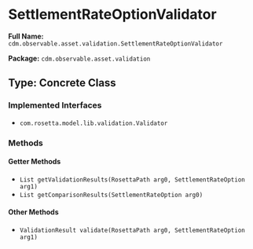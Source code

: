 # SettlementRateOptionValidator

**Full Name:** `cdm.observable.asset.validation.SettlementRateOptionValidator`

**Package:** `cdm.observable.asset.validation`

## Type: Concrete Class

### Implemented Interfaces

- `com.rosetta.model.lib.validation.Validator`

### Methods

#### Getter Methods

- `List getValidationResults(RosettaPath arg0, SettlementRateOption arg1)`
- `List getComparisonResults(SettlementRateOption arg0)`

#### Other Methods

- `ValidationResult validate(RosettaPath arg0, SettlementRateOption arg1)`

